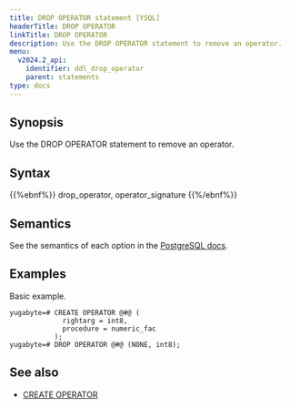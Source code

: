 ```yaml
---
title: DROP OPERATOR statement [YSQL]
headerTitle: DROP OPERATOR
linkTitle: DROP OPERATOR
description: Use the DROP OPERATOR statement to remove an operator.
menu:
  v2024.2_api:
    identifier: ddl_drop_operator
    parent: statements
type: docs
---
```


## Synopsis

Use the DROP OPERATOR statement to remove an operator.

## Syntax

{{%ebnf%}}
  drop_operator,
  operator_signature
{{%/ebnf%}}

## Semantics

See the semantics of each option in the [PostgreSQL docs][postgresql-docs-drop-operator].

## Examples

Basic example.

```plpgsql
yugabyte=# CREATE OPERATOR @#@ (
             rightarg = int8,
             procedure = numeric_fac
           );
yugabyte=# DROP OPERATOR @#@ (NONE, int8);
```

## See also

- [CREATE OPERATOR](../ddl_create_operator)

[postgresql-docs-drop-operator]: https://www.postgresql.org/docs/11/sql-dropoperator.html
